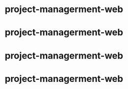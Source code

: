 # project-managerment-web
# project-managerment-web
# project-managerment-web
# project-managerment-web
